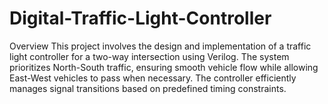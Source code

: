 # Digital-Traffic-Light-Controller
Overview
This project involves the design and implementation of a traffic light controller for a two-way intersection using Verilog. The system prioritizes North-South traffic, ensuring smooth vehicle flow while allowing East-West vehicles to pass when necessary. The controller efficiently manages signal transitions based on predefined timing constraints.
